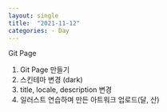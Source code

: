 ```yaml
---
layout: single
title:  "2021-11-12"
categories: - Day
---
```



Git Page

1.  Git Page 만들기
2. 스킨테마 변경 (dark)
3. title, locale, description 변경
4. 일러스트 연습하며 만든 아트워크 업로드(달, 산)
